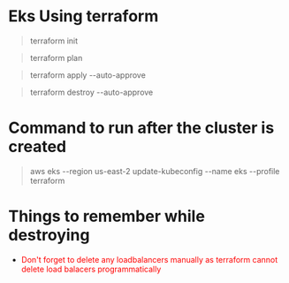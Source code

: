 # Eks Using terraform
> terraform init </br>

> terraform plan </br>

> terraform apply --auto-approve </br>

> terraform destroy --auto-approve </br>

# Command to run after the cluster is created
> aws eks --region us-east-2 update-kubeconfig --name eks --profile terraform

# Things to remember while destroying
- <span style="color:red;">Don't forget to delete any loadbalancers manually as terraform cannot delete load balacers programmatically</span>

